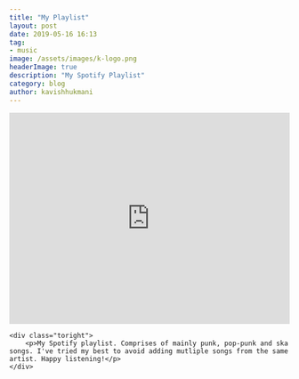 ```yaml
---
title: "My Playlist"
layout: post
date: 2019-05-16 16:13
tag:
- music
image: /assets/images/k-logo.png
headerImage: true
description: "My Spotify Playlist"
category: blog
author: kavishhukmani
---
```

<div class="side-by-side">
    <div class="toleft">
        <iframe src="https://open.spotify.com/embed/user/khukmani/playlist/3zqhLdgqjeFysHuzOAnRrO" width="100%" height="380" frameborder="0" allowtransparency="true"></iframe>
    </div>

    <div class="toright">
        <p>My Spotify playlist. Comprises of mainly punk, pop-punk and ska songs. I've tried my best to avoid adding mutliple songs from the same artist. Happy listening!</p>
    </div>
</div>
